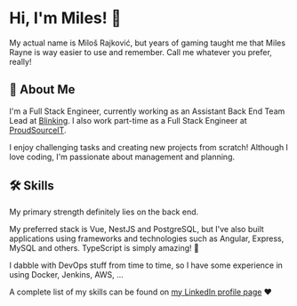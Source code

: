 # Hi, I'm Miles! 👋
My actual name is Miloš Rajković, but years of gaming taught me that Miles Rayne is way easier to use and remember. Call me whatever you prefer, really!
## 🚀 About Me
I'm a Full Stack Engineer, currently working as an Assistant Back End Team Lead at [Blinking](https://blinking.id).
I also work part-time as a Full Stack Engineer at [ProudSourceIT](https://proudsourceit.com/).

I enjoy challenging tasks and creating new projects from scratch! Although I love coding, I'm passionate about management and planning.
## 🛠 Skills

My primary strength definitely lies on the back end.

My preferred stack is Vue, NestЈS and PostgreSQL, but I've also built applications using frameworks and technologies such as Angular, Express, MySQL and others. TypeScript is simply amazing! 🤩

I dabble with DevOps stuff from time to time, so I have some experience in using Docker, Jenkins, AWS, ...

A complete list of my skills can be found on [my LinkedIn profile page](https://www.linkedin.com/in/rajkovicmilos/) ❤️
